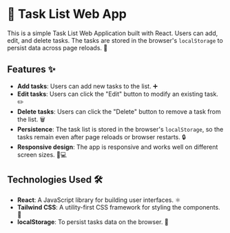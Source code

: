 # 📝 Task List Web App

This is a simple Task List Web Application built with React. Users can add, edit, and delete tasks. The tasks are stored in the browser's `localStorage` to persist data across page reloads. 🚀

## Features ✨

- **Add tasks**: Users can add new tasks to the list. ➕
- **Edit tasks**: Users can click the "Edit" button to modify an existing task. ✏️
- **Delete tasks**: Users can click the "Delete" button to remove a task from the list. 🗑️
- **Persistence**: The task list is stored in the browser's `localStorage`, so the tasks remain even after page reloads or browser restarts. 🔒
- **Responsive design**: The app is responsive and works well on different screen sizes. 📱💻

## Technologies Used 🛠️

- **React**: A JavaScript library for building user interfaces. ⚛️
- **Tailwind CSS**: A utility-first CSS framework for styling the components. 🌈
- **localStorage**: To persist tasks data on the browser. 💾
